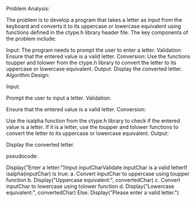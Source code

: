 Problem Analysis:

The problem is to develop a program that takes a letter as input from the keyboard and converts it to its uppercase or lowercase equivalent using functions defined in the ctype.h library header file. The key components of the problem include:

Input: The program needs to prompt the user to enter a letter. Validation: Ensure that the entered value is a valid letter. Conversion: Use the functions toupper and tolower from the ctype.h library to convert the letter to its uppercase or lowercase equivalent. Output: Display the converted letter. Algorithm Design:

Input:

Prompt the user to input a letter. Validation:

Ensure that the entered value is a valid letter. Conversion:

Use the isalpha function from the ctype.h library to check if the entered value is a letter. If it is a letter, use the toupper and tolower functions to convert the letter to its uppercase or lowercase equivalent. Output:

Display the converted letter.

pseudocode:

Display("Enter a letter:")Input inputCharValidate inputChar is a valid letterIf isalpha(inputChar) is true: a. Convert inputChar to uppercase using toupper function b. Display("Uppercase equivalent:", convertedChar) c. Convert inputChar to lowercase using tolower function d. Display("Lowercase equivalent:", convertedChar) Else: Display("Please enter a valid letter.")
